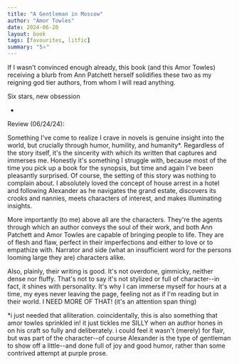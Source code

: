 ```yaml
---
title: "A Gentleman in Moscow"
author: "Amor Towles"
date: 2024-06-20
layout: book
tags: [favourites, litfic]
summary: "5⭐️"
---
```



If I wasn’t convinced enough already, this book (and this Amor Towles) receiving a blurb from Ann Patchett herself solidifies these two as my reigning god tier authors, from whom I will read anything.

Six stars, new obsession

-

Review (06/24/24):

Something I've come to realize I crave in novels is genuine insight into the world, but crucially through humor, humility, and humanity*. Regardless of the story itself, it's the sincerity with which its written that captures and immerses me. Honestly it's something I struggle with, because most of the time you pick up a book for the synopsis, but time and again I've been pleasantly surprised. Of course, the setting of this story was nothing to complain about. I absolutely loved the concept of house arrest in a hotel and following Alexander as he navigates the grand estate, discovers its crooks and nannies, meets characters of interest, and makes illuminating insights.

More importantly (to me) above all are the characters. They're the agents through which an author conveys the soul of their work, and both Ann Patchett and Amor Towles are capable of bringing people to life. They are of flesh and flaw, perfect in their imperfections and either to love or to empathize with. Narrator and side (what an insufficient word for the persons looming large they are) characters alike.

Also, plainly, their writing is good. It's not overdone, gimmicky, neither dense nor fluffy. That's not to say it's not stylized or full of character--in fact, it shines with personality. It's why I can immerse myself for hours at a time, my eyes never leaving the page, feeling not as if I'm reading but in their world. I NEED MORE OF THAT! (it's an attention span thing)

*i just needed that alliteration. coincidentally, this is also something that amor towles sprinkled in! it just tickles me SILLY when an author hones in on his craft so fully and deliberately. i could feel it wasn't (merely) for flair, but was part of the character--of course Alexander is the type of gentleman to show off a little--and done full of joy and good humor, rather than some contrived attempt at purple prose.